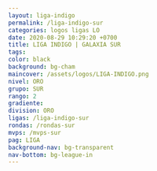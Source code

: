 ```yaml
---
layout: liga-indigo
permalink: /liga-indigo-sur
categories: logos ligas LO
date: 2020-08-29 10:29:20 +0700
title: LIGA INDIGO | GALAXIA SUR
tags: 
color: black
background: bg-cham
maincover: /assets/logos/LIGA-INDIGO.png
nivel: ORO
grupo: SUR
rango: 2
gradiente: 
division: ORO
ligas: /liga-indigo-sur
rondas: /rondas-sur
mvps: /mvps-sur
pag: LIGA
background-nav: bg-transparent
nav-bottom: bg-league-in
---
```

